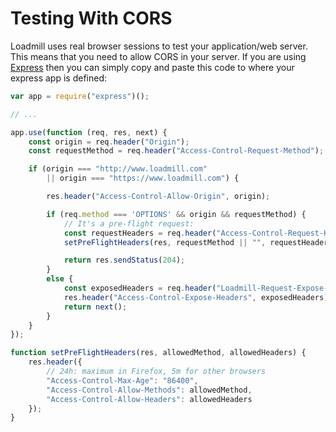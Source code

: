 # Testing With CORS
Loadmill uses real browser sessions to test your application/web server. 
This means that you need to allow CORS in your server.
If you are using [Express](http://expressjs.com/) then you can simply 
copy and paste this code to where your express app is defined:

```js
var app = require("express")();

// ...

app.use(function (req, res, next) {
    const origin = req.header("Origin");
    const requestMethod = req.header("Access-Control-Request-Method");

    if (origin === "http://www.loadmill.com"
        || origin === "https://www.loadmill.com") {

        res.header("Access-Control-Allow-Origin", origin);

        if (req.method === 'OPTIONS' && origin && requestMethod) {
            // It's a pre-flight request:
            const requestHeaders = req.header("Access-Control-Request-Headers");
            setPreFlightHeaders(res, requestMethod || "", requestHeaders || "");

            return res.sendStatus(204);
        }
        else {
            const exposedHeaders = req.header("Loadmill-Request-Expose-Headers") || "";
            res.header("Access-Control-Expose-Headers", exposedHeaders);
            return next();
        }
    }
});

function setPreFlightHeaders(res, allowedMethod, allowedHeaders) {
    res.header({
        // 24h: maximum in Firefox, 5m for other browsers
        "Access-Control-Max-Age": "86400",
        "Access-Control-Allow-Methods": allowedMethod,
        "Access-Control-Allow-Headers": allowedHeaders
    });
}
```
